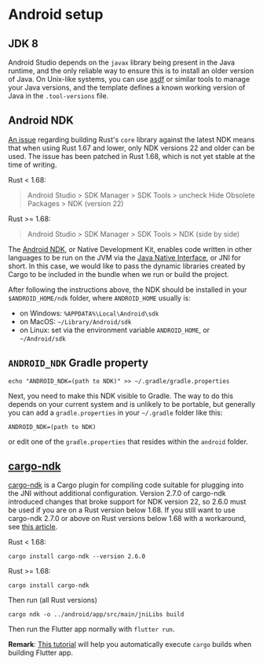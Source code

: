 # Android setup

## JDK 8

Android Studio depends on the `javax` library being present in the Java runtime, and the only reliable way to ensure this is to install an older version of Java. On Unix-like systems, you can use [asdf](https://asdf-vm.com/) or similar tools to manage your Java versions, and the template defines a known working version of Java in the `.tool-versions` file.

## Android NDK
[An issue] regarding building Rust's `core` library against the latest NDK means that when using Rust 1.67 and lower, only NDK versions 22 and older can be used. The issue has been patched in Rust 1.68, which is not yet stable at the time of writing.

Rust < 1.68:
> Android Studio > SDK Manager > SDK Tools > uncheck Hide Obsolete Packages > NDK (version 22)

Rust >= 1.68:
> Android Studio > SDK Manager > SDK Tools > NDK (side by side)

The [Android NDK], or Native Development Kit, enables code written in other
languages to be run on the JVM via the [Java Native Interface], or JNI for short. In this case, we would like to pass the dynamic libraries created by Cargo to be included in the bundle when we run or build the project.

After following the instructions above, the NDK should be installed in your `$ANDROID_HOME/ndk` folder, where `ANDROID_HOME` usually is:
- on Windows: `%APPDATA%\Local\Android\sdk`
- on MacOS: `~/Library/Android/sdk`
- on Linux: set via the environment variable `ANDROID_HOME`, or `~/Android/sdk`

## `ANDROID_NDK` Gradle property

```shell
echo "ANDROID_NDK=(path to NDK)" >> ~/.gradle/gradle.properties
```

Next, you need to make this NDK visible to Gradle. The way to do this depends on your current system and is unlikely to be portable, but generally you can add a `gradle.properties` in your `~/.gradle` folder like this:

```
ANDROID_NDK=(path to NDK)
```

or edit one of the `gradle.properties` that resides within the `android` folder.

## [cargo-ndk]

[cargo-ndk] is a Cargo plugin for compiling code suitable for plugging into
the JNI without additional configuration.
Version 2.7.0 of cargo-ndk introduced changes that broke support for NDK
version 22, so 2.6.0 must be used if you are on a Rust version below 1.68. If you still want to use cargo-ndk 2.7.0 or above on Rust versions below 1.68 with
a workaround, see [this article](./alternative_ndk.md).

Rust < 1.68:
```shell
cargo install cargo-ndk --version 2.6.0
```
Rust >= 1.68:
```shell
cargo install cargo-ndk
```

Then run (all Rust versions)
```shell
cargo ndk -o ../android/app/src/main/jniLibs build
```
Then run the Flutter app normally with `flutter run`.

**Remark**: [This tutorial](https://stackoverflow.com/q/69515032/4619958) will help you automatically execute `cargo` builds when building Flutter app.

[Android NDK]: https://developer.android.com/ndk
[Java Native Interface]: https://docs.oracle.com/javase/7/docs/technotes/guides/jni/spec/jniTOC.html
[An issue]: https://github.com/rust-lang/rust/pull/85806
[cargo-ndk]: https://github.com/bbqsrc/cargo-ndk
